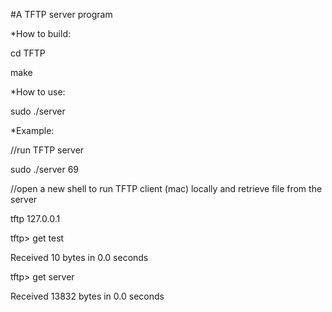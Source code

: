 #A TFTP server program

*How to build:

cd TFTP

make


*How to use:

sudo ./server <port num>


*Example:

//run TFTP server

sudo ./server 69

//open a new shell to run TFTP client (mac) locally and retrieve file from the server

tftp 127.0.0.1

tftp> get test

Received 10 bytes in 0.0 seconds

tftp> get server

Received 13832 bytes in 0.0 seconds
